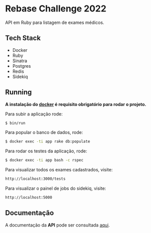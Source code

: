 # Rebase Challenge 2022

API em Ruby para listagem de exames médicos.

## Tech Stack


* Docker
* Ruby
* Sinatra
* Postgres
* Redis
* Sidekiq

## Running

<strong>A instalação do [docker](https://www.docker.com/) é requisito obrigatório para rodar o projeto.</strong>

Para subir a aplicação rode:

```bash
$ bin/run
```
Para popular o banco de dados, rode:

```bash
$ docker exec -ti app rake db:populate
```
Para rodar os testes da aplicação, rode:

```bash
$ docker exec -ti app bash -c rspec
```

Para visualizar todos os exames cadastrados, visite:

```bash
http://localhost:3000/tests
```

Para visualizar o painel de jobs do sidekiq, visite:

```bash
http://localhost:5000
```

## Documentação

A documentação da <strong>API</strong> pode ser consultada [aqui](API.md).